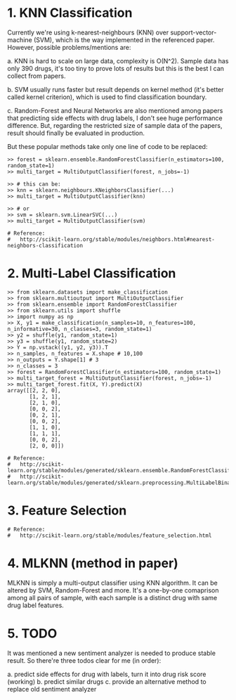 # 1. KNN Classification

Currently we're using k-nearest-neighbours (KNN) over support-vector-machine (SVM), which is the way implemented 
in the referenced paper. However, possible problems/mentions are:

 a. KNN is hard to scale on large data, complexity is O(N^2). Sample data has only 390 drugs, it's too tiny to prove 
    lots of results but this is the best I can collect from papers.

 b. SVM usually runs faster but result depends on kernel method (it's better called kernel criterion), which is used 
    to find classification boundary.

 c. Random-Forest and Neural Networks are also mentioned among papers that predicting side effects with drug labels,
    I don't see huge performance difference. But, regarding the restricted size of sample data of the papers, result 
    should finally be evaluated in production.

But these popular methods take only one line of code to be replaced:
```
>> forest = sklearn.ensemble.RandomForestClassifier(n_estimators=100, random_state=1)
>> multi_target = MultiOutputClassifier(forest, n_jobs=-1)

>> # this can be:
>> knn = sklearn.neighbours.KNeighborsClassifier(...)
>> multi_target = MultiOutputClassifier(knn)

>> # or
>> svm = sklearn.svm.LinearSVC(...)
>> multi_target = MultiOutputClassifier(svm)

# Reference:
#   http://scikit-learn.org/stable/modules/neighbors.html#nearest-neighbors-classification
```

# 2. Multi-Label Classification

```
>> from sklearn.datasets import make_classification
>> from sklearn.multioutput import MultiOutputClassifier
>> from sklearn.ensemble import RandomForestClassifier
>> from sklearn.utils import shuffle
>> import numpy as np
>> X, y1 = make_classification(n_samples=10, n_features=100, n_informative=30, n_classes=3, random_state=1)
>> y2 = shuffle(y1, random_state=1)
>> y3 = shuffle(y1, random_state=2)
>> Y = np.vstack((y1, y2, y3)).T
>> n_samples, n_features = X.shape # 10,100
>> n_outputs = Y.shape[1] # 3
>> n_classes = 3
>> forest = RandomForestClassifier(n_estimators=100, random_state=1)
>> multi_target_forest = MultiOutputClassifier(forest, n_jobs=-1)
>> multi_target_forest.fit(X, Y).predict(X)
array([[2, 2, 0],
       [1, 2, 1],
       [2, 1, 0],
       [0, 0, 2],
       [0, 2, 1],
       [0, 0, 2],
       [1, 1, 0],
       [1, 1, 1],
       [0, 0, 2],
       [2, 0, 0]])

# Reference:
#   http://scikit-learn.org/stable/modules/generated/sklearn.ensemble.RandomForestClassifier.html
#   http://scikit-learn.org/stable/modules/generated/sklearn.preprocessing.MultiLabelBinarizer.html
```

# 3. Feature Selection

```
# Reference:
#   http://scikit-learn.org/stable/modules/feature_selection.html
```

# 4. MLKNN (method in paper)

MLKNN is simply a multi-output classifier using KNN algorithm. It can be altered by SVM, Random-Forest and
more. It's a one-by-one comaprison among all pairs of sample, with each sample is a distinct drug with same 
drug label features.

# 5. TODO

It was mentioned a new sentiment analyzer is needed to produce stable result.
So there're three todos clear for me (in order):

  a. predict side effects for drug with labels, turn it into drug risk score (working)
  b. predict similar drugs
  c. provide an alternative method to replace old sentiment analyzer
